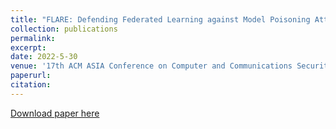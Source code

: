 ```yaml
---
title: "FLARE: Defending Federated Learning against Model Poisoning Attacks via Latent Space Representations"
collection: publications
permalink: 
excerpt: 
date: 2022-5-30
venue: '17th ACM ASIA Conference on Computer and Communications Security (ACM ASIACCS)'
paperurl: 
citation: 
---
```


[Download paper here](http://ning-wang1.github.io/files/flare.pdf)

